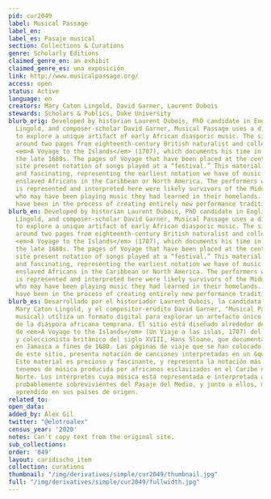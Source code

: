 ```yaml
---
pid: cur2049
label: Musical Passage
label_en:
label_es: Pasaje musical
section: Collections & Curations
genre: Scholarly Editions
claimed_genre_en: an exhibit
claimed_genre_es: una exposición
link: http://www.musicalpassage.org/
access: open
status: Active
language: en
creators: Mary Caton Lingold, David Garner, Laurent Dubois
stewards: Scholars & Publics, Duke University
blurb_orig: Developed by historian Laurent Dubois, PhD candidate in English Mary Caton
  Lingold, and composer-scholar David Garner, Musical Passage uses a digital format
  to explore a unique artifact of early African diasporic music. The site is designed
  around two pages from eighteenth-century British naturalist and collector Hans Sloane’s
  <em>A Voyage to the Islands</em> (1707), which documents his time in Jamaica in
  the late 1680s. The pages of Voyage that have been placed at the center of this
  site present notation of songs played at a “festival.” This material is precious
  and fascinating, representing the earliest notation we have of music produced by
  enslaved Africans in the Caribbean or North America. The performers whose music
  is represented and interpreted here were likely survivors of the Middle Passage
  who may have been playing music they had learned in their homelands. They may also
  have been in the process of creating entirely new performance traditions.
blurb_en: Developed by historian Laurent Dubois, PhD candidate in English Mary Caton
  Lingold, and composer-scholar David Garner, Musical Passage uses a digital format
  to explore a unique artifact of early African diasporic music. The site is designed
  around two pages from eighteenth-century British naturalist and collector Hans Sloane’s
  <em>A Voyage to the Islands</em> (1707), which documents his time in Jamaica in
  the late 1680s. The pages of Voyage that have been placed at the center of this
  site present notation of songs played at a “festival.” This material is precious
  and fascinating, representing the earliest notation we have of music produced by
  enslaved Africans in the Caribbean or North America. The performers whose music
  is represented and interpreted here were likely survivors of the Middle Passage
  who may have been playing music they had learned in their homelands. They may also
  have been in the process of creating entirely new performance traditions.
blurb_es: Desarrollado por el historiador Laurent Dubois, la candidata a PhD en Inglés
  Mary Caton Lingold, y el compositor-erúdito David Garner, "Musical Passage" (Pasaje
  musical) utiliza un formato digital para explorar un artefacto único de la música
  de la diáspora africana temprana. El sitio está diseñado alrededor de dos páginas
  de <em>A Voyage to the Islands</em> (Un Viaje a las islas, 1707) del naturalista
  y coleccionista británico del siglo XVIII, Hans Sloane, que documenta su tiempo
  en Jamaica a fines de 1680. Las páginas de viaje que se han colocado en el centro
  de este sitio, presenta notación de canciones interpretadas en un &quot;Festival&quot;.
  Este material es precioso y fascinante, y representa la notación más temprana que
  tenemos de música producida por africanos esclavizados en el Caribe o América del
  Norte. Los intérpretes cuya música está representada e interpretada aquí fueron
  probablemente sobrevivientes del Pasaje del Medio, y junto a ellos, música que habían
  aprendido en sus países de origen.
related_to:
open_data:
added_by: Alex Gil
twitter: "@elotroalex"
census_year: '2020'
notes: Can't copy text from the original site.
sub_collections:
order: '049'
layout: caridischo_item
collection: curations
thumbnail: "/img/derivatives/simple/cur2049/thumbnail.jpg"
full: "/img/derivatives/simple/cur2049/fullwidth.jpg"
---
```

